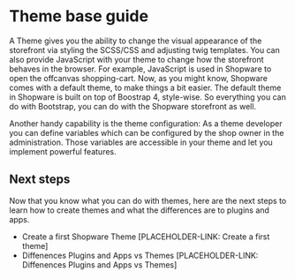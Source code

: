 # Theme base guide

A Theme gives you the ability to change the visual appearance of the storefront via styling the SCSS/CSS and adjusting twig templates. You can also provide JavaScript with your theme to change how the storefront behaves in the browser. For example, JavaScript is used in Shopware to open the offcanvas shopping-cart.
Now, as you might know, Shopware comes with a default theme, to make things a bit easier. The default theme in Shopware is built on top of Boostrap 4, style-wise. So everything you can do with Bootstrap, you can do with the Shopware storefront as well.

Another handy capability is the theme configuration:
As a theme developer you can define variables which can be configured by the shop owner in the administration.
Those variables are accessible in your theme and let you implement powerful features.

## Next steps

Now that you know what you can do with themes, here are the next steps to learn how to create themes and what the differences are to plugins and apps.

* Create a first Shopware Theme [PLACEHOLDER-LINK: Create a first theme]
* Diffenences Plugins and Apps vs Themes [PLACEHOLDER-LINK: Diffenences Plugins and Apps vs Themes]
